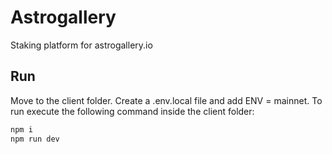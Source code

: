 # Astrogallery

Staking platform for astrogallery.io

## Run

Move to the client folder.
Create a .env.local file and add ENV = mainnet.
To run execute the following command inside the client folder:

```bash
npm i
npm run dev
```
